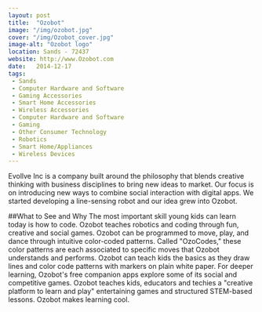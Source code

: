 ```yaml
---
layout: post
title:  "Ozobot"
image: "/img/ozobot.jpg"
cover: "/img/Ozobot_cover.jpg"
image-alt: "Ozobot logo"
location: Sands - 72437
website: http://www.Ozobot.com
date:   2014-12-17
tags:
 - Sands
 - Computer Hardware and Software
 - Gaming Accessories
 - Smart Home Accessories
 - Wireless Accessories
 - Computer Hardware and Software
 - Gaming
 - Other Consumer Technology
 - Robotics
 - Smart Home/Appliances
 - Wireless Devices
---
```


Evollve Inc is a company built around the philosophy that blends creative thinking with business disciplines to bring new ideas to market. Our focus is on introducing new ways to combine social interaction with digital apps. We started developing a line-sensing robot and our idea grew into Ozobot.

##What to See and Why
The most important skill young kids can learn today is how to code. Ozobot teaches robotics and coding through fun, creative and social games. Ozobot can be programmed to move, play, and dance through intuitive color-coded patterns. Called "OzoCodes," these color patterns are each associated to specific moves that Ozobot understands and performs. Ozobot can teach kids the basics as they draw lines and color code patterns with markers on plain white paper. For deeper learning, Ozobot's free companion apps explore some of its social and competitive games. Ozobot teaches kids, educators and techies a "creative platform to learn and play" entertaining games and structured STEM-based lessons. Ozobot makes learning cool.